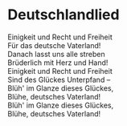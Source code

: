 # Deutschlandlied

Einigkeit und Recht und Freiheit  
Für das deutsche Vaterland!  
Danach lasst uns alle streben  
Brüderlich mit Herz und Hand!  
Einigkeit und Recht und Freiheit  
Sind des Glückes Unterpfand –  
Blüh' im Glanze dieses Glückes,  
Blühe, deutsches Vaterland!  
Blüh' im Glanze dieses Glückes,  
Blühe, deutsches Vaterland!
